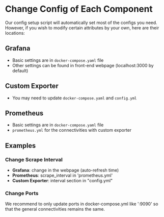 # Change Config of Each Component

Our config setup script will automatically set most of the configs you need. However, if you wish to modify certain attributes by your own, here are their locations:

## Grafana
- Basic settings are in `docker-compose.yaml` file
- Other settings can be found in front-end webpage (localhost:3000 by default)

## Custom Exporter
- You may need to update `docker-compose.yaml` and `config.yml`

## Prometheus
- Basic settings are in `docker-compose.yaml` file
- `prometheus.yml` for the connectivities with custom exporter

## Examples

### Change Scrape Interval
- **Grafana**: change in the webpage (auto-refresh time)
- **Prometheus**: scrape_interval in 'prometheus.yml'
- **Custom Exporter**: interval section in "config.yml"

### Change Ports

We recommend to only update ports in docker-compose.yml like '<your custom ports>:9090' so that the general connectivities remains the same. 